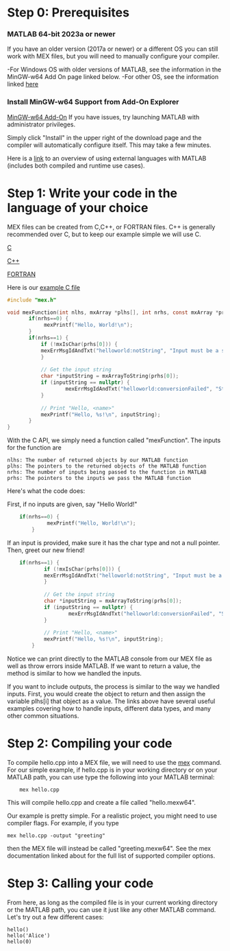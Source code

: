 # Step 0: Prerequisites

### MATLAB 64-bit 2023a or newer
If you have an older version (2017a or newer) or a different OS you can still work with MEX files, but you will need to manually configure your compiler.

-For Windows OS with older versions of MATLAB, see the information in the MinGW-w64 Add On page linked below.
-For other OS, see the information linked [here](https://www.mathworks.com/support/requirements/supported-compilers-mac.html)

### Install MinGW-w64 Support from Add-On Explorer
[MinGW-w64 Add-On](https://www.mathworks.com/matlabcentral/fileexchange/52848-matlab-support-for-mingw-w64-c-c-fortran-compiler?s_tid=srchtitle_support_results_1_mingw64)
If you have issues, try launching MATLAB with administrator privileges.

Simply click "Install" in the upper right of the download page and the compiler will automatically configure itself. This may take a few minutes.

Here is a [link](https://www.mathworks.com/help/matlab/matlab_external/integrate-matlab-with-external-programming-languages-and-systems.html) to an overview of using external languages with MATLAB (includes both compiled and runtime use cases).


# Step 1: Write your code in the language of your choice

MEX files can be created from C,C++, or FORTRAN files. C++ is generally recommended over C, but to keep our example simple we will use C.

[C](https://www.mathworks.com/help/matlab/cc-mx-matrix-library.html)

[C++](https://www.mathworks.com/help/matlab/cpp-mex-file-applications.html)

[FORTRAN](https://www.mathworks.com/help/matlab/call-mex-fortran.html)

Here is our [example C file](./hello.cpp)

 ```c
#include "mex.h"

void mexFunction(int nlhs, mxArray *plhs[], int nrhs, const mxArray *prhs[]) {
    	if(nrhs==0) {
        	 mexPrintf("Hello, World!\n");
    	}
	    if(nrhs==1) {
       		if (!mxIsChar(prhs[0])) {
	        mexErrMsgIdAndTxt("helloworld:notString", "Input must be a string.");
       		}
    
        	// Get the input string
        	char *inputString = mxArrayToString(prhs[0]);
        	if (inputString == nullptr) {
            		mexErrMsgIdAndTxt("helloworld:conversionFailed", "String conversion failed.");
        	}
    
        	// Print "Hello, <name>"
        	mexPrintf("Hello, %s!\n", inputString);
    	}
}

```

With the C API, we simply need a function called "mexFunction". The inputs for the function are

	nlhs: The number of returned objects by our MATLAB function
	plhs: The pointers to the returned objects of the MATLAB function
	nrhs: The number of inputs being passed to the function in MATLAB
	prhs: The pointers to the inputs we pass the MATLAB function

Here's what the code does:

First, if no inputs are given, say "Hello World!"


```c
	if(nrhs==0) {
        	 mexPrintf("Hello, World!\n");
    	}
```

If an input is provided, make sure it has the char type and not a null pointer. Then, greet our new friend!

```c
	if(nrhs==1) {
       		if (!mxIsChar(prhs[0])) {
	        mexErrMsgIdAndTxt("helloworld:notString", "Input must be a string.");
       		}
    
        	// Get the input string
        	char *inputString = mxArrayToString(prhs[0]);
        	if (inputString == nullptr) {
            		mexErrMsgIdAndTxt("helloworld:conversionFailed", "String conversion failed.");
        	}
    
        	// Print "Hello, <name>"
        	mexPrintf("Hello, %s!\n", inputString);
    	}

```


Notice we can print directly to the MATLAB console from our MEX file as well as throw errors inside MATLAB. If we want to return a value, the method is similar to how we handled the inputs.

If you want to include outputs, the process is similar to the way we handled inputs. First, you would create the object to return and then assign the variable plhs[i] that object as a value. The links above have several useful examples covering how to handle inputs, different data types, and many other common situations.

# Step 2: Compiling your code
To compile hello.cpp into a MEX file, we will need to use the [mex](https://www.mathworks.com/help/matlab/ref/mex.html?s_tid=srchtitle_site_search_1_mex) command. For our simple example, if hello.cpp is in your working directory or on your MATLAB path, you can use type the following into your MATLAB terminal: 

```
    mex hello.cpp
```
This will compile hello.cpp and create a file called "hello.mexw64". 

Our example is pretty simple. For a realistic project, you might need to use compiler flags. For example, if you type

```
mex hello.cpp -output "greeting"
```
then the MEX file will instead be called "greeting.mexw64". See the mex documentation linked about for the full list of supported compiler options.

# Step 3: Calling your code

From here, as long as the compiled file is in your current working directory or the MATLAB path, you can use it just like any other MATLAB command. Let's try out a few different cases:

```
hello()
hello('Alice')
hello(0)
```

